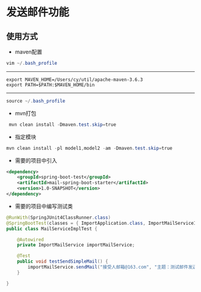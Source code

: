 # 发送邮件功能
## 使用方式
- maven配置
```powershell
vim ~/.bash_profile
````
- - -
```text
export MAVEN_HOME=/Users/cy/util/apache-maven-3.6.3
export PATH=$PATH:$MAVEN_HOME/bin
```

- - -
```powershell
source ~/.bash_profile
```

- mvn打包
```powershell
 mvn clean install -Dmaven.test.skip=true
```
- 指定模块
```powershell
mvn clean install -pl model1,model2 -am -Dmaven.test.skip=true
```

- 需要的项目中引入
```xml
<dependency>
    <groupId>spring-boot-test</groupId>
    <artifactId>mail-spring-boot-starter</artifactId>
    <version>1.0-SNAPSHOT</version>
</dependency>
```

- 需要的项目中编写测试类
```java
@RunWith(SpringJUnit4ClassRunner.class)
@SpringBootTest(classes = { ImportApplication.class, ImportMailServiceImpl.class }, webEnvironment = SpringBootTest.WebEnvironment.RANDOM_PORT)//配置启动类
public class MailServiceImplTest {

    @Autowired
    private ImportMailService importMailService;

    @Test
    public void testSendSimpleMail() {
        importMailService.sendMail("接受人邮箱@163.com", "主题：测试邮件发送", "测试邮件发送是否可用");
    }

}
```
